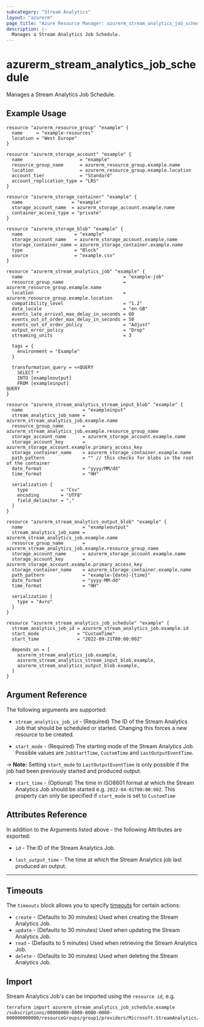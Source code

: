 ```yaml
---
subcategory: "Stream Analytics"
layout: "azurerm"
page_title: "Azure Resource Manager: azurerm_stream_analytics_job_schedule"
description: |-
  Manages a Stream Analytics Job Schedule.
---
```


# azurerm_stream_analytics_job_schedule

Manages a Stream Analytics Job Schedule.

## Example Usage

```hcl
resource "azurerm_resource_group" "example" {
  name     = "example-resources"
  location = "West Europe"
}

resource "azurerm_storage_account" "example" {
  name                     = "example"
  resource_group_name      = azurerm_resource_group.example.name
  location                 = azurerm_resource_group.example.location
  account_tier             = "Standard"
  account_replication_type = "LRS"
}

resource "azurerm_storage_container" "example" {
  name                  = "example"
  storage_account_name  = azurerm_storage_account.example.name
  container_access_type = "private"
}

resource "azurerm_storage_blob" "example" {
  name                   = "example"
  storage_account_name   = azurerm_storage_account.example.name
  storage_container_name = azurerm_storage_container.example.name
  type                   = "Block"
  source                 = "example.csv"
}

resource "azurerm_stream_analytics_job" "example" {
  name                                     = "example-job"
  resource_group_name                      = azurerm_resource_group.example.name
  location                                 = azurerm_resource_group.example.location
  compatibility_level                      = "1.2"
  data_locale                              = "en-GB"
  events_late_arrival_max_delay_in_seconds = 60
  events_out_of_order_max_delay_in_seconds = 50
  events_out_of_order_policy               = "Adjust"
  output_error_policy                      = "Drop"
  streaming_units                          = 3

  tags = {
    environment = "Example"
  }

  transformation_query = <<QUERY
    SELECT *
    INTO [exampleoutput]
    FROM [exampleinput]
QUERY
}

resource "azurerm_stream_analytics_stream_input_blob" "example" {
  name                      = "exampleinput"
  stream_analytics_job_name = azurerm_stream_analytics_job.example.name
  resource_group_name       = azurerm_stream_analytics_job.example.resource_group_name
  storage_account_name      = azurerm_storage_account.example.name
  storage_account_key       = azurerm_storage_account.example.primary_access_key
  storage_container_name    = azurerm_storage_container.example.name
  path_pattern              = "" // this checks for blobs in the root of the container
  date_format               = "yyyy/MM/dd"
  time_format               = "HH"

  serialization {
    type            = "Csv"
    encoding        = "UTF8"
    field_delimiter = ","
  }
}

resource "azurerm_stream_analytics_output_blob" "example" {
  name                      = "exampleoutput"
  stream_analytics_job_name = azurerm_stream_analytics_job.example.name
  resource_group_name       = azurerm_stream_analytics_job.example.resource_group_name
  storage_account_name      = azurerm_storage_account.example.name
  storage_account_key       = azurerm_storage_account.example.primary_access_key
  storage_container_name    = azurerm_storage_container.example.name
  path_pattern              = "example-{date}-{time}"
  date_format               = "yyyy-MM-dd"
  time_format               = "HH"

  serialization {
    type = "Avro"
  }
}

resource "azurerm_stream_analytics_job_schedule" "example" {
  stream_analytics_job_id = azurerm_stream_analytics_job.example.id
  start_mode              = "CustomTime"
  start_time              = "2022-09-21T00:00:00Z"

  depends_on = [
    azurerm_stream_analytics_job.example,
    azurerm_stream_analytics_stream_input_blob.example,
    azurerm_stream_analytics_output_blob.example,
  ]
}
```

## Argument Reference

The following arguments are supported:

* `stream_analytics_job_id` - (Required) The ID of the Stream Analytics Job that should be scheduled or started. Changing this forces a new resource to be created.

* `start_mode` - (Required) The starting mode of the Stream Analytics Job. Possible values are `JobStartTime`, `CustomTime` and `LastOutputEventTime`.

-> **Note:** Setting `start_mode` to `LastOutputEventTime` is only possible if the job had been previously started and produced output.

* `start_time` - (Optional) The time in ISO8601 format at which the Stream Analytics Job should be started e.g. `2022-04-01T00:00:00Z`. This property can only be specified if `start_mode` is set to `CustomTime`

## Attributes Reference

In addition to the Arguments listed above - the following Attributes are exported:

* `id` - The ID of the Stream Analytics Job.

* `last_output_time` - The time at which the Stream Analytics job last produced an output.

---

## Timeouts

The `timeouts` block allows you to specify [timeouts](https://www.terraform.io/language/resources/syntax#operation-timeouts) for certain actions:

* `create` - (Defaults to 30 minutes) Used when creating the Stream Analytics Job.
* `update` - (Defaults to 30 minutes) Used when updating the Stream Analytics Job.
* `read` - (Defaults to 5 minutes) Used when retrieving the Stream Analytics Job.
* `delete` - (Defaults to 30 minutes) Used when deleting the Stream Analytics Job.

## Import

Stream Analytics Job's can be imported using the `resource id`, e.g.

```shell
terraform import azurerm_stream_analytics_job_schedule.example /subscriptions/00000000-0000-0000-0000-000000000000/resourceGroups/group1/providers/Microsoft.StreamAnalytics/streamingJobs/job1/schedule/default
```
